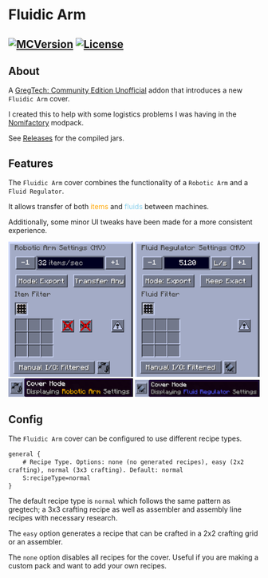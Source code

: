 # Fluidic Arm

[![MCVersion](http://cf.way2muchnoise.eu/versions/570458.svg)](https://www.curseforge.com/minecraft/mc-mods/fluidic-arm) [![License](https://img.shields.io/badge/License-LGPLv3-blue.svg?style=flat-square)](https://raw.githubusercontent.com/Cyber1551/Fluidic-Arm/refs/heads/main/LICENSE.txt)
---

## About

A [GregTech: Community Edition Unofficial](https://www.curseforge.com/minecraft/mc-mods/gregtech-ce-unofficial) addon that introduces a new `Fluidic Arm` cover.

I created this to help with some logistics problems I was having in the [Nomifactory](https://www.curseforge.com/minecraft/modpacks/nomifactory) modpack.

See [Releases]() for the compiled jars.

## Features

The `Fluidic Arm` cover combines the functionality of a `Robotic Arm` and a `Fluid Regulator`. 


It allows transfer of both <span style="color:orange">items</span> and <span style="color:skyblue">fluids</span> between machines.

Additionally, some minor UI tweaks have been made for a more consistent experience.

<img src="/img/robotarm.png" alt="image" width="250"> <img src="/img/fluidregulator.png" alt="image" width="250">
<br />
<img src="/img/robotarm_btn.png" alt="image" width="250"> <img src="/img/fluidregulator_btn.png" alt="image" width="250">


 
## Config

The `Fluidic Arm` cover can be configured to use different recipe types.

```
general {
    # Recipe Type. Options: none (no generated recipes), easy (2x2 crafting), normal (3x3 crafting). Default: normal
    S:recipeType=normal
}
```


The default recipe type is `normal` which follows the same pattern as gregtech; a 3x3 crafting recipe as well as assembler and assembly line recipes with necessary research. 

The `easy` option generates a recipe that can be crafted in a 2x2 crafting grid or an assembler.

The `none` option disables all recipes for the cover. Useful if you are making a custom pack and want to add your own recipes.